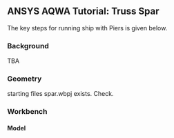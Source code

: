 ## ANSYS AQWA Tutorial: Truss Spar

The key steps for running ship with Piers is given below.

### Background

TBA

### Geometry

starting files spar.wbpj exists. Check.

### Workbench

#### Model
